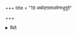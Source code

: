 +++
title = "19 अथोद्गाताधावेनाधूनुते"

+++

<details><summary>थिते</summary>

19. then the Udgātr̥ fans (himself) with the wind (of his garment).  
</details>
